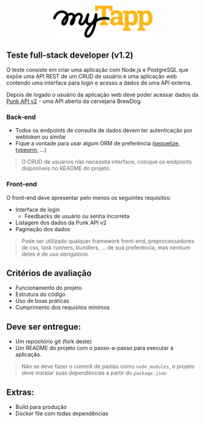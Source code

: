 <p align="center">
  <img width="260" src="https://raw.githubusercontent.com/myTapp/temos-vagas/master/logo_mytapp_primario.png?raw=true">
</p>

## Teste full-stack developer (v1.2)
O teste consiste em criar uma aplicação com Node.js e PostgreSQL que expõe uma API REST de um CRUD de usuário e uma aplicação web contendo uma interface para login e acesso a dados de uma API externa.

Depois de logado o usuário da aplicação web deve poder acessar dados da [Punk API v2](https://punkapi.com/) - uma API aberta da cervejaria BrewDog.

### Back-end
- Todos os endpoints de consulta de dados devem ter autenticação por webtoken ou similar
- Fique a vontade para usar algum ORM de preferência ([sequelize](https://github.com/sequelize/sequelize), [typeorm](https://github.com/typeorm/typeorm), ...)

> O CRUD de usuários não necessita interface, coloque os endpoints disponíveis no README do projeto.

### Front-end
O front-end deve apresentar pelo menos os seguintes requisitos:
  - Interface de login
    - Feedbacks de usuário ou senha incorreta
  - Listagem dos dados da Punk API v2
  - Paginação dos dados
  
> Pode ser utilizado qualquer framework front-end, preprocessadores de css, task runners, bundlers, ... de sua preferência, mas nenhum deles é de uso obrigatório.

## Critérios de avaliação
- Funcionamento do projeto
- Estrutura do código
- Uso de boas práticas
- Cumprimento dos requisitos mínimos

## Deve ser entregue:
- Um repositório git (fork deste)
- Um README do projeto com o passo-a-passo para executar a aplicação.
> Não se deve fazer o commit de pastas como `node_modules`, o projeto deve instalar suas dependências a partir do `package.json`

## Extras:
- Build para produção
- Docker file com todas dependências

